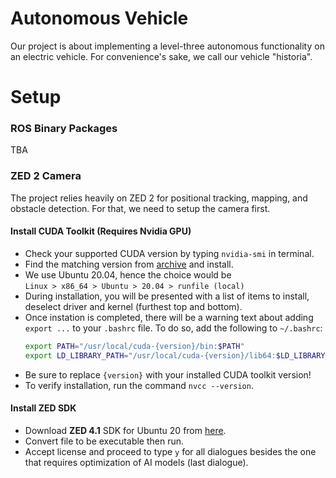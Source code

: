 # Autonomous Vehicle

Our project is about implementing a level-three autonomous functionality on an electric vehicle. For convenience's sake, we call our vehicle "historia".

# Setup

### ROS Binary Packages
TBA

### ZED 2 Camera
The project relies heavily on ZED 2 for positional tracking, mapping, and obstacle detection. For that, we need to setup the camera first.

#### Install CUDA Toolkit (Requires Nvidia GPU)
- Check your supported CUDA version by typing `nvidia-smi` in terminal.
- Find the matching version from [archive](https://developer.nvidia.com/cuda-toolkit-archive) and install.
- We use Ubuntu 20.04, hence the choice would be <br/> `Linux > x86_64 > Ubuntu > 20.04 > runfile (local)`
- During installation, you will be presented with a list of items to install, deselect driver and kernel (furthest top and bottom).
- Once instation is completed, there will be a warning text about adding `export ...` to your `.bashrc` file. To do so, add the following to `~/.bashrc`: <br/>
  ```bash
  export PATH="/usr/local/cuda-{version}/bin:$PATH"
  export LD_LIBRARY_PATH="/usr/local/cuda-{version}/lib64:$LD_LIBRARY_PATH"
  ```
- Be sure to replace `{version}` with your installed CUDA toolkit version!
- To verify installation, run the command `nvcc --version`.

#### Install ZED SDK
- Download **ZED 4.1** SDK for Ubuntu 20 from [here](https://www.stereolabs.com/developers/release).
- Convert file to be executable then run.
- Accept license and proceed to type `y` for all dialogues besides the one that requires optimization of AI models (last dialogue).
